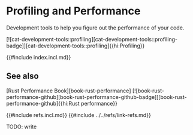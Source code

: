 # Profiling and Performance

Development tools to help you figure out the performance of your code.

[![cat-development-tools::profiling][cat-development-tools::profiling-badge]][cat-development-tools::profiling]{{hi:Profiling}}

{{#include index.incl.md}}

## See also

[Rust Performance Book][book-rust-performance]  [![book-rust-performance-github][book-rust-performance-github-badge]][book-rust-performance-github]{{hi:Rust performance}}

{{#include refs.incl.md}}
{{#include ../../refs/link-refs.md}}

<div class="hidden">
TODO: write
</div>
